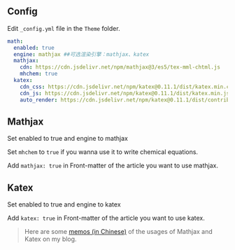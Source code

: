 ## Config
Edit `_config.yml` file in the `Theme` folder.
```yml
math:
  enabled: true
  engine: mathjax ##可选渲染引擎：mathjax、katex
  mathjax:
    cdn: https://cdn.jsdelivr.net/npm/mathjax@3/es5/tex-mml-chtml.js
    mhchem: true
  katex:
    cdn_css: https://cdn.jsdelivr.net/npm/katex@0.11.1/dist/katex.min.css
    cdn_js: https://cdn.jsdelivr.net/npm/katex@0.11.1/dist/katex.min.js
    auto_render: https://cdn.jsdelivr.net/npm/katex@0.11.1/dist/contrib/auto-render.min.js
```
## Mathjax

Set enabled to true and engine to mathjax

Set `mhchem` to `true` if you wanna use it to write chemical equations.

Add `mathjax: true` in Front-matter of the article you want to use mathjax.
## Katex
Set enabled to true and engine to katex 

Add `katex: true` in Front-matter of the article you want to use katex.

> Here are some [memos (in Chinese)](https://garybear.cn/t-29708/#Latex) of the usages of Mathjax and Katex on my blog.
